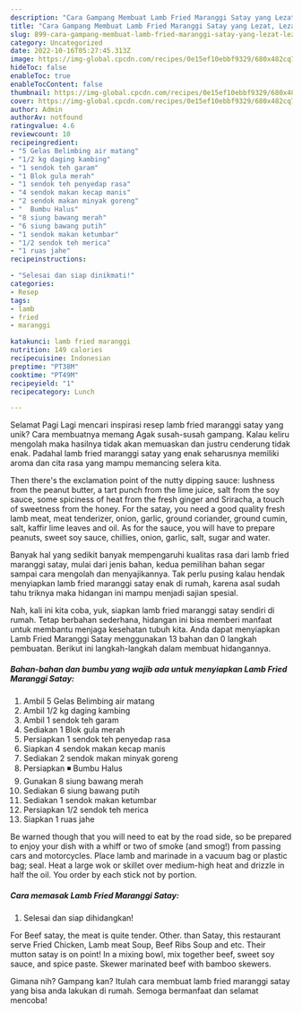 ```yaml
---
description: "Cara Gampang Membuat Lamb Fried Maranggi Satay yang Lezat, Lezat"
title: "Cara Gampang Membuat Lamb Fried Maranggi Satay yang Lezat, Lezat"
slug: 899-cara-gampang-membuat-lamb-fried-maranggi-satay-yang-lezat-lezat
category: Uncategorized
date: 2022-10-16T05:27:45.313Z
image: https://img-global.cpcdn.com/recipes/0e15ef10ebbf9329/680x482cq70/lamb-fried-maranggi-satay-foto-resep-utama.jpg
hideToc: false
enableToc: true
enableTocContent: false
thumbnail: https://img-global.cpcdn.com/recipes/0e15ef10ebbf9329/680x482cq70/lamb-fried-maranggi-satay-foto-resep-utama.jpg
cover: https://img-global.cpcdn.com/recipes/0e15ef10ebbf9329/680x482cq70/lamb-fried-maranggi-satay-foto-resep-utama.jpg
author: Admin
authorAv: notfound
ratingvalue: 4.6
reviewcount: 10
recipeingredient:
- "5 Gelas Belimbing air matang"
- "1/2 kg daging kambing"
- "1 sendok teh garam"
- "1 Blok gula merah"
- "1 sendok teh penyedap rasa"
- "4 sendok makan kecap manis"
- "2 sendok makan minyak goreng"
- "  Bumbu Halus"
- "8 siung bawang merah"
- "6 siung bawang putih"
- "1 sendok makan ketumbar"
- "1/2 sendok teh merica"
- "1 ruas jahe"
recipeinstructions:

- "Selesai dan siap dinikmati!"
categories:
- Resep
tags:
- lamb
- fried
- maranggi

katakunci: lamb fried maranggi 
nutrition: 149 calories
recipecuisine: Indonesian
preptime: "PT38M"
cooktime: "PT49M"
recipeyield: "1"
recipecategory: Lunch

---
```



Selamat Pagi Lagi mencari inspirasi resep lamb fried maranggi satay yang unik? Cara membuatnya memang Agak susah-susah gampang. Kalau keliru mengolah maka hasilnya tidak akan memuaskan dan justru cenderung tidak enak. Padahal lamb fried maranggi satay yang enak seharusnya memiliki aroma dan cita rasa yang mampu memancing selera kita.


Then there&#39;s the exclamation point of the nutty dipping sauce: lushness from the peanut butter, a tart punch from the lime juice, salt from the soy sauce, some spiciness of heat from the fresh ginger and Sriracha, a touch of sweetness from the honey. For the satay, you need a good quality fresh lamb meat, meat tenderizer, onion, garlic, ground coriander, ground cumin, salt, kaffir lime leaves and oil. As for the sauce, you will have to prepare peanuts, sweet soy sauce, chillies, onion, garlic, salt, sugar and water.

Banyak hal yang sedikit banyak mempengaruhi kualitas rasa dari lamb fried maranggi satay, mulai dari jenis bahan, kedua pemilihan bahan segar sampai cara mengolah dan menyajikannya. Tak perlu pusing kalau hendak menyiapkan lamb fried maranggi satay enak di rumah, karena asal sudah tahu triknya maka hidangan ini mampu menjadi sajian spesial.


Nah, kali ini kita coba, yuk, siapkan lamb fried maranggi satay sendiri di rumah. Tetap berbahan sederhana, hidangan ini bisa memberi manfaat untuk membantu menjaga kesehatan tubuh kita. Anda dapat menyiapkan Lamb Fried Maranggi Satay menggunakan 13 bahan dan 0 langkah pembuatan. Berikut ini langkah-langkah dalam membuat hidangannya.

<!--inarticleads1-->

##### Bahan-bahan dan bumbu yang wajib ada untuk menyiapkan Lamb Fried Maranggi Satay:

1. Ambil 5 Gelas Belimbing air matang
1. Ambil 1/2 kg daging kambing
1. Ambil 1 sendok teh garam
1. Sediakan 1 Blok gula merah
1. Persiapkan 1 sendok teh penyedap rasa
1. Siapkan 4 sendok makan kecap manis
1. Sediakan 2 sendok makan minyak goreng
1. Persiapkan  ◾ Bumbu Halus
1. Gunakan 8 siung bawang merah
1. Sediakan 6 siung bawang putih
1. Sediakan 1 sendok makan ketumbar
1. Persiapkan 1/2 sendok teh merica
1. Siapkan 1 ruas jahe


Be warned though that you will need to eat by the road side, so be prepared to enjoy your dish with a whiff or two of smoke (and smog!) from passing cars and motorcycles. Place lamb and marinade in a vacuum bag or plastic bag; seal. Heat a large wok or skillet over medium-high heat and drizzle in half the oil. You order by each stick not by portion. 

<!--inarticleads2-->

##### Cara memasak Lamb Fried Maranggi Satay:


1. Selesai dan siap dihidangkan!

For Beef satay, the meat is quite tender. Other. than Satay, this restaurant serve Fried Chicken, Lamb meat Soup, Beef Ribs Soup and etc. Their mutton satay is on point! In a mixing bowl, mix together beef, sweet soy sauce, and spice paste. Skewer marinated beef with bamboo skewers. 

Gimana nih? Gampang kan? Itulah cara membuat lamb fried maranggi satay yang bisa anda lakukan di rumah. Semoga bermanfaat dan selamat mencoba!
